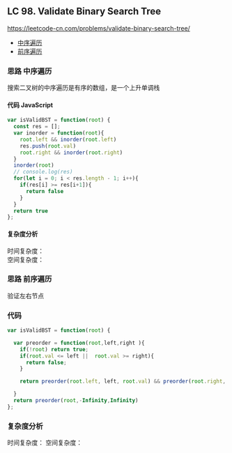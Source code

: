 ## LC 98. Validate Binary Search Tree

https://leetcode-cn.com/problems/validate-binary-search-tree/

- [中序遍历](#思路-中序遍历)
- [前序遍历](#思路-前序遍历)

### 思路 中序遍历

搜索二叉树的中序遍历是有序的数组，是一个上升单调栈

#### 代码 JavaScript

```JavaScript
var isValidBST = function(root) {
  const res = [];
  var inorder = function(root){
    root.left && inorder(root.left)
    res.push(root.val)
    root.right && inorder(root.right)
  }
  inorder(root)
  // console.log(res)
  for(let i = 0; i < res.length - 1; i++){
    if(res[i] >= res[i+1]){
      return false
    }
  }
  return true
};

```

#### 复杂度分析

时间复杂度： </br>
空间复杂度：

### 思路 前序遍历

验证左右节点

### 代码

```JavaScript
var isValidBST = function(root) {

  var preorder = function(root,left,right ){
    if(!root) return true;
    if(root.val <= left ||  root.val >= right){
      return false;
    }

    return preorder(root.left, left, root.val) && preorder(root.right, root.val, right);

  }
  return preorder(root,-Infinity,Infinity)
};

```

### 复杂度分析

时间复杂度：
空间复杂度：

